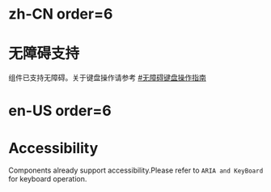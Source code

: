 # zh-CN order=6

# 无障碍支持

组件已支持无障碍。关于键盘操作请参考 [#无障碍键盘操作指南](#无障碍键盘操作指南)

# en-US order=6

# Accessibility

Components already support accessibility.Please refer to `ARIA and KeyBoard` for keyboard operation.
